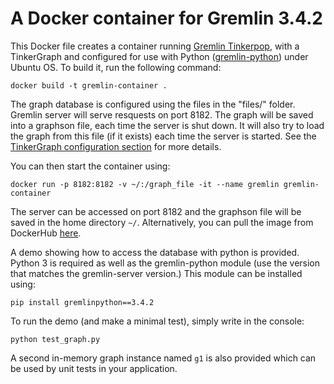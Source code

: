 # A Docker container for Gremlin 3.4.2


This Docker file creates a container running [Gremlin Tinkerpop](https://github.com/apache/tinkerpop), with a TinkerGraph and configured for use with Python ([gremlin-python](http://tinkerpop.apache.org/docs/current/reference/#gremlin-python)) under Ubuntu OS.
To build it, run the following command:
```
docker build -t gremlin-container .
```

The graph database is configured using the files in the "files/" folder.
Gremlin server will serve resquests on port 8182. The graph will be saved into a graphson file, each time the server is shut down.
It will also try to load the graph from this file (if it exists) each time the server is started.
See the [TinkerGraph configuration section](http://tinkerpop.apache.org/docs/current/reference/#_configuration_2) for more details.


You can then start the container using:
```
docker run -p 8182:8182 -v ~/:/graph_file -it --name gremlin gremlin-container
```

The server can be accessed on port 8182 and the graphson file will be saved in the home directory `~/`.
Alternatively, you can pull the image from DockerHub [here](https://hub.docker.com/r/bricaud/gremlin-server/).


A demo showing how to access the database with python is provided.
Python 3 is required as well as the gremlin-python module (use the version
that matches the gremlin-server version.) This
module
can be installed using:
```
pip install gremlinpython==3.4.2
```

To run the demo (and make a minimal test), simply write in the console:
```
python test_graph.py
```

A second in-memory graph instance named `g1` is also provided which can be used by unit tests in your application.
